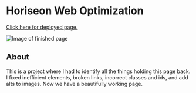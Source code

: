 # Horiseon Web Optimization

[Click here for deployed page.](https://sjoycoder.github.io/Challenge-1SearchEngineOptimization/)

![Image of finished page](./assets/images/Horiseon%20Social%20Solutions.gif)

## About
This is a project where I had to identify all the things holding this page back. I fixed inefficient elements, broken links, incorrect classes and ids, and add alts to images. Now we have a beautifully working page. 